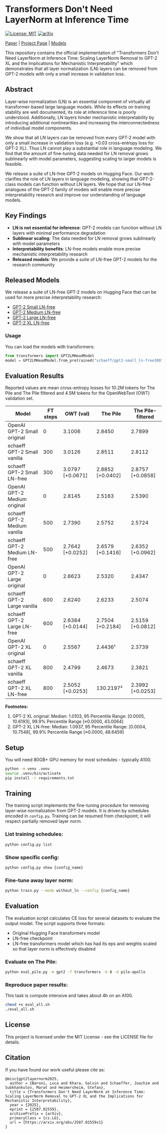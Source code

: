 # Transformers Don't Need LayerNorm at Inference Time

[![License: MIT](https://img.shields.io/badge/License-MIT-yellow.svg)](https://opensource.org/licenses/MIT)
[![arXiv](https://img.shields.io/badge/arXiv-TBD-b31b1b.svg)](https://arxiv.org/abs/TBD)

[Paper](https://arxiv.org/abs/TBD) | [Project Page](#) | [Models](https://huggingface.co/schaeff)

This repository contains the official implementation of "Transformers Don't Need LayerNorm at Inference Time: Scaling LayerNorm Removal to GPT-2 XL and the Implications for Mechanistic Interpretability" which demonstrates that all layer normalization (LN) layers can be removed from GPT-2 models with only a small increase in validation loss.

## Abstract

Layer-wise normalization (LN) is an essential component of virtually all transformer-based large language models. While its effects on training stability are well documented, its role at inference time is poorly understood. Additionally, LN layers hinder mechanistic interpretability by introducing additional nonlinearities and increasing the interconnectedness of individual model components.

We show that all LN layers can be removed from every GPT-2 model with only a small increase in validation loss (e.g. +0.03 cross-entropy loss for GPT-2 XL). Thus LN cannot play a substantial role in language modeling. We find that the amount of fine-tuning data needed for LN removal grows sublinearly with model parameters, suggesting scaling to larger models is feasible.

We release a suite of LN-free GPT-2 models on Hugging Face. Our work clarifies the role of LN layers in language modeling, showing that GPT-2-class models can function without LN layers. We hope that our LN-free analogues of the GPT-2 family of models will enable more precise interpretability research and improve our understanding of language models.

## Key Findings

- **LN is not essential for inference**: GPT-2 models can function without LN layers with minimal performance degradation
- **Sublinear scaling**: The data needed for LN removal grows sublinearly with model parameters
- **Interpretability benefits**: LN-free models enable more precise mechanistic interpretability research
- **Released models**: We provide a suite of LN-free GPT-2 models for the research community

## Released Models

We release a suite of LN-free GPT-2 models on Hugging Face that can be used for more precise interpretability research:

- [GPT-2 Small LN-free](https://huggingface.co/schaeff/gpt2-small_LNFree300)
- [GPT-2 Medium LN-free](https://huggingface.co/schaeff/gpt2-medium_LNFree500)
- [GPT-2 Large LN-free](https://huggingface.co/schaeff/gpt2-large_LNFree600)
- [GPT-2 XL LN-free](https://huggingface.co/schaeff/gpt2-xl_LNFree800)

### Usage

You can load the models with transformers:

```python
from transformers import GPT2LMHeadModel
model = GPT2LMHeadModel.from_pretrained("schaeff/gpt2-small_ln-free300")
```

## Evaluation Results

Reported values are mean cross-entropy losses for 10.2M tokens for The Pile and The Pile filtered and 4.5M tokens for the OpenWebText (OWT) validation set.

| Model | FT steps | OWT (val) | The Pile | The Pile-filtered |
|-------|----------|-----------|----------|-------------------|
| OpenAI GPT-2 Small original | 0 | 3.1006 | 2.8450 | 2.7899 |
| schaeff GPT-2 Small vanilla | 300 | 3.0126 | 2.8511 | 2.8112 |
| schaeff GPT-2 Small LN-free | 300 | 3.0797 [+0.0671] | 2.8852 [+0.0402] | 2.8757 [+0.0858] |
| OpenAI GPT-2 Medium original | 0 | 2.8145 | 2.5163 | 2.5390 |
| schaeff GPT-2 Medium vanilla | 500 | 2.7390 | 2.5752 | 2.5724 |
| schaeff GPT-2 Medium LN-free | 500 | 2.7642 [+0.0252] | 2.6579 [+0.1416] | 2.6352 [+0.0962] |
| OpenAI GPT-2 Large original | 0 | 2.6623 | 2.5320 | 2.4347 |
| schaeff GPT-2 Large vanilla | 600 | 2.6240 | 2.6233 | 2.5074 |
| schaeff GPT-2 Large LN-free | 600 | 2.6384 [+0.0144] | 2.7504 [+0.2184] | 2.5159 [+0.0812] |
| OpenAI GPT-2 XL original | 0 | 2.5567 | 2.4436¹ | 2.3739 |
| schaeff GPT-2 XL vanilla | 800 | 2.4799 | 2.4673 | 2.3821 |
| schaeff GPT-2 XL LN-free | 800 | 2.5052 [+0.0253] | 130.2197² | 2.3992 [+0.0253] |

**Footnotes:**
1. GPT-2 XL original: Median: 1.0103, 95 Percentile Range: [0.0005, 10.6193], 99.9% Percentile Range [≈0.0000, 43.0064]
2. GPT-2 XL LN-free: Median: 1.0937, 95 Percentile Range: [0.0004, 10.7548], 99.9% Percentile Range [≈0.0000, 48.6459]

## Setup

You will need 80GB+ GPU memory for most schedules - typically A100.

```bash
python -m venv .venv
source .venv/bin/activate
pip install -r requirements.txt
```

## Training

The training script implements the fine-tuning procedure for removing layer-wise normalization from GPT-2 models. It is driven by schedules encoded in `config.py`. Training can be resumed from checkpoint; it will respect partially removed layer norm.

### List training schedules:
```bash
python config.py list
```

### Show specific config:
```bash
python config.py show {config_name}
```

### Fine-tune away layer norm:
```bash
python train.py --mode without_ln --config {config_name}
```

## Evaluation

The evaluation script calculates CE loss for several datasets to evaluate the output model. The script supports three formats:
- Original Hugging Face transformers model
- LN-free checkpoint
- LN-free transformers model which has had its eps and weights scaled so that layer norm is effectively disabled

### Evaluate on The Pile:
```bash
python eval_pile.py -m gpt2 -f transformers -b 8 -d pile-apollo
```

### Reproduce paper results:
This task is compute intensive and takes about 4h on an A100.

```bash
chmod +x eval_all.sh
./eval_all.sh
```
## License

This project is licensed under the MIT License - see the LICENSE file for details.

## Citation

If you have found our work useful please cite as:

```
@misc{gpt2layernorm2025,
  author = {Baroni, Luca and Khara, Galvin and Schaeffer, Joachim and Subkhankulov, Marat and Heimersheim, Stefan},
  title = {Transformers Don't Need LayerNorm at Inference Time: Scaling LayerNorm Removal to GPT-2 XL and the Implications for Mechanistic Interpretability},
  year = {2025},
  eprint = {2507.02559},
  archivePrefix = {arXiv},
  primaryClass = {cs.LG},
  url = {https://arxiv.org/abs/2507.02559v1}
}
```
